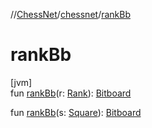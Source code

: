 //[ChessNet](../../index.md)/[chessnet](index.md)/[rankBb](rank-bb.md)

# rankBb

[jvm]\
fun [rankBb](rank-bb.md)(r: [Rank](-rank/index.md)): [Bitboard](index.md#610777926%2FClasslikes%2F-1216412040)

fun [rankBb](rank-bb.md)(s: [Square](-square/index.md)): [Bitboard](index.md#610777926%2FClasslikes%2F-1216412040)
